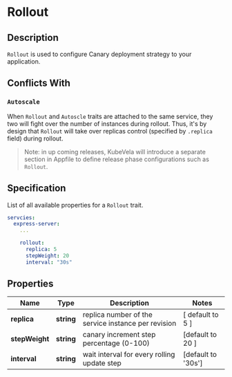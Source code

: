 # Rollout

## Description

`Rollout` is used to configure Canary deployment strategy to your application.

## Conflicts With

### `Autoscale`

When `Rollout` and `Autoscle` traits are attached to the same service, they two will fight over the number of instances during rollout. Thus, it's by design that `Rollout` will take over replicas control (specified by `.replica` field) during rollout.

> Note: in up coming releases, KubeVela will introduce a separate section in Appfile to define release phase configurations such as `Rollout`.

## Specification

List of all available properties for a `Rollout` trait.

```yaml
servcies:
  express-server:
    ...

    rollout:
      replica: 5
      stepWeight: 20
      interval: "30s"
```

## Properties

Name | Type | Description | Notes
------------ | ------------- | ------------- | -------------
**replica** | **string** | replica number of the service instance per revision | [ default to 5 ]
**stepWeight** | **string** | canary increment step percentage (0-100)| [default to 20 ]
**interval** | **string** | wait interval for every rolling update step | [default to '30s'] 
